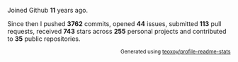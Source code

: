 Joined Github **11** years ago.

Since then I pushed **3762** commits, opened **44** issues, submitted **113** pull requests, received **743** stars across **255** personal projects and contributed to **35** public repositories.

<p align="right"><sub>Generated using <a href="https://github.com/marketplace/actions/profile-readme-stats">teoxoy/profile-readme-stats</a></sub></p>
